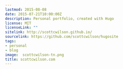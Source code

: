 ```yaml
---
lastmod: 2015-08-08
date: 2015-07-21T10:00:00Z
description: Personal portfolio, created with Hugo
license: MIT
licenseLink: ""
sitelink: http://scottcwilson.github.io/
sourcelink: https://github.com/scottcwilson/hugosite
tags:
- personal
- blog
image:  scottcwilson-tn.png
title: scottcwilson.com
---
```



